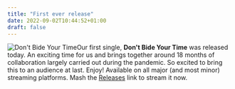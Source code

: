 ```yaml
---
title: "First ever release"
date: 2022-09-02T10:44:52+01:00
draft: false
---
```


![Don't Bide Your Time](../bide-cover.png)Our first single, **Don't Bide Your Time** was released today. An exciting time for us and brings together around 18 months of collaboration largely carried out during the pandemic. So excited to bring this to an audience at last. Enjoy! Available on all major (and most minor) streaming platforms. Mash the [Releases](../releases) link to stream it now.
